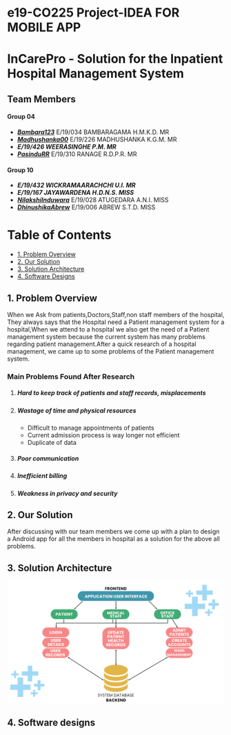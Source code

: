 # e19-CO225 Project-IDEA FOR MOBILE APP


<h1><b>InCarePro</b> - Solution for the Inpatient Hospital Management System</h1>

<h2>Team Members</h2>
<h4>Group 04</h4>
<ul>
  <li><a href="https://github.com/Bambara123"><b><i>Bambara123</i></b></a> E/19/034 BAMBARAGAMA H.M.K.D. MR</li>
  <li><a href="https://github.com/Madhushanka00"><b><i>Madhushanka00</i></b></a> E/19/226 MADHUSHANKA K.G.M. MR</li>
  <li><b><i>E/19/426 WEERASINGHE P.M. MR</i></b></li>
  <li><a href="https://github.com/PasinduRR"><b><i>PasinduRR</i></b></a> E/19/310 RANAGE R.D.P.R. MR</li>
</ul>

<h4>Group 10</h4>
<ul>
  <li><b><i>E/19/432 WICKRAMAARACHCHI U.I. MR</i></b></li>
  <li><b><i>E/19/167 JAYAWARDENA H.D.N.S. MISS</i></b></li>
  <li><a href="https://github.com/NilakshiInduwara"><b><i>NilakshiInduwara</i></b></a> E/19/028 ATUGEDARA A.N.I. MISS</li>
  <li><a href="https://github.com/DhinushikaAbrew"><b><i>DhinushikaAbrew</i></b></a>  E/19/006 ABREW S.T.D. MISS</li>
</ul>



<head>

</head>
<body>
  
  <h1>Table of Contents</h1>
  <ul>
    <li><a href="#problem-overview">1. Problem Overview</a></li>
    <li><a href="#our-solution">2. Our Solution</a></li>
    <li><a href="#solution-architecture">3. Solution Architecture</a></li>
    <li><a href="#software-designs">4. Software Designs</a></li>
  </ul>

  <h2 id="problem-overview">1. Problem Overview</h2>
  <p>When we Ask from patients,Doctors,Staff,non staff members of the hospital, They always says that the Hospital need a Patient management system for a hospital,When we attend to a hospital we also get the need of a Patient management system because the current system has many problems regarding patient management.After a quick research of a hospital management, we came up to some problems of the Patient management system.
  <h3>Main Problems Found After Research </h3>
  <ol>
    <li>
      <h5>Hard to keep track of patients and staff records, misplacements</h5>
    </li>
    <li>
      <h5>Wastage of time and physical resources</h5>
      <ul>
        <li>Difficult to manage appointments of patients</li>
        <li>Current admission process is way longer not efficient</li>
        <li>Duplicate of data</li>
      </ul>
    </li>
    <li>
     <h5>Poor communication</h5>
    </li>
    <li>
      <h5>Inefficient billing</h5>
    </li>
    <li>
      <h5>Weakness in privacy and security</h5>
    </li>
  </ol>
  </p>

  <h2 id="our-solution">2. Our Solution</h2>
  <p>After discussing with our team members we come up with a plan to design a Android app for all the members in hospital as a solution for the above all problems.</p>

  <h2 id="solution-architecture">3. Solution Architecture</h2>
  <p><img src="docs/images/dataflow.png" alt="Solution_Archi"></p>

  <h2 id="software-designs">4. Software designs</h2>
  <p></p>
</body>
</html>



